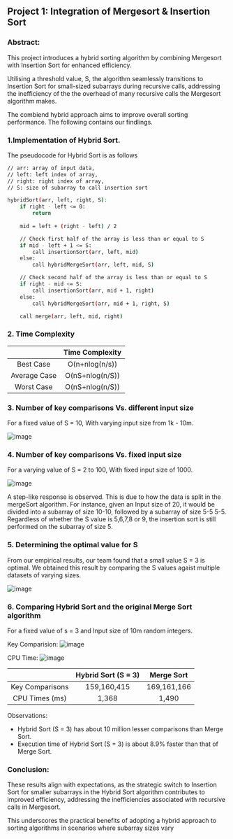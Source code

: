 ## Project 1: Integration of Mergesort & Insertion Sort

### Abstract:

This project introduces a hybrid sorting algorithm by combining Mergesort with Insertion Sort for enhanced efficiency. 

Utilising a threshold value, S, the algorithm seamlessly transitions to Insertion Sort for small-sized subarrays during recursive calls, addressing the inefficiency of the the overhead of many recursive calls the Mergesort algorithm makes.

The combiend hybrid approach aims to improve overall sorting performance. The following contains our findlings.

### 1.Implementation of Hybrid Sort.

The pseudocode for Hybrid Sort is as follows

```bash
// arr: array of input data, 
// left: left index of array, 
// right: right index of array, 
// S: size of subarray to call insertion sort

hybridSort(arr, left, right, S):
    if right - left <= 0:
        return
    
    mid = left + (right - left) / 2

    // Check first half of the array is less than or equal to S
    if mid - left + 1 <= S:
        call insertionSort(arr, left, mid)
    else:
        call hybridMergeSort(arr, left, mid, S)

    // Check second half of the array is less than or equal to S
    if right - mid <= S:
        call insertionSort(arr, mid + 1, right)
    else:
        call hybridMergeSort(arr, mid + 1, right, S)

    call merge(arr, left, mid, right)
   ```

### 2. Time Complexity

|              | Time Complexity     |      
| :---:        | :----:              |         
| Best Case    |    O(n+nlog(n/s))   |             
| Average Case |  O(nS+nlog(n/S))    |       
| Worst Case   |   O(nS+nlog(n/S))   |       

### 3. Number of key comparisons Vs. different input size

For a fixed value of S = 10, With varying input size from 1k - 10m.

![image](https://github.com/J0JIng/SC2001-Algorithm-Analysis-/assets/111691710/9ef0a598-829e-4563-a09a-22e3ffdc2ca0)

### 4. Number of key comparisons Vs. fixed input size

For a varying value of S = 2 to 100, With fixed input size of 1000.

![image](https://github.com/J0JIng/SC2001-Algorithm-Analysis-/assets/111691710/d8048fb4-e244-48c0-9bfb-d6d3c129a0e5)

A step-like response is observed. This is due to how the data is split in the mergeSort algorithm. For instance, given an Input size of 20, it would be divided into a subarray of size 10-10, followed by a subarray of size 5-5 5-5. Regardless of whether the S value is 5,6,7,8 or 9, the insertion sort is still performed on the subarray of size 5.

### 5. Determining the optimal value for S

From our empirical results, our team found that a small value S = 3 is optimal. We obtained this result by comparing the S values agaist multiple datasets of varying sizes.

![image](https://github.com/J0JIng/SC2001-Algorithm-Analysis-/assets/111691710/072e63b4-85d1-4540-b42a-2946345a4d1a)

### 6. Comparing Hybrid Sort and the original Merge Sort algorithm

For a fixed value of s = 3 and Input size of 10m random integers. 

Key Comparision: 
![image](https://github.com/J0JIng/SC2001-Algorithm-Analysis-/assets/111691710/33f2c62b-61cd-44dd-906a-19b1c78cb04b)

CPU Time:
![image](https://github.com/J0JIng/SC2001-Algorithm-Analysis-/assets/111691710/9ccece2f-6bdf-456a-a982-4389564991d8)


|              |  Hybrid Sort (S = 3) | Merge Sort |   
| :---:        | :----:               | :----:     |      
| Key Comparisons |   159,160,415     | 169,161,166|   
| CPU Times (ms) |  1,368             | 1,490      |   


Observations:

* Hybrid Sort (S = 3) has about 10 million lesser comparisons than Merge Sort.
* Execution time of Hybrid Sort (S = 3) is about 8.9% faster than that of Merge Sort.

### Conclusion:

These results align with expectations, as the strategic switch to Insertion Sort for smaller subarrays in the Hybrid Sort algorithm contributes to improved efficiency, addressing the inefficiencies associated with recursive calls in Mergesort.

This underscores the practical benefits of adopting a hybrid approach to sorting algorithms in scenarios where subarray sizes vary



